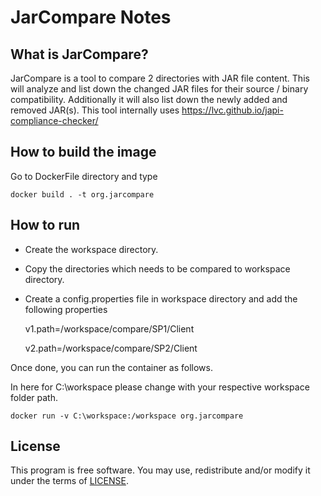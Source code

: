 # JarCompare Notes

## What is JarCompare?
JarCompare is a tool to compare 2 directories with JAR file content. This will analyze and list down the changed JAR files for their source / binary compatibility. Additionally it will also list down the newly added and removed JAR(s). This tool internally uses https://lvc.github.io/japi-compliance-checker/ 

## How to build the image
Go to DockerFile directory and type

    docker build . -t org.jarcompare

## How to run
- Create the workspace directory.
- Copy the directories which needs to be compared to workspace directory.
- Create a config.properties file in workspace directory and add the following properties

    v1.path=/workspace/compare/SP1/Client
    
    v2.path=/workspace/compare/SP2/Client

Once done, you can run the container as follows. 

In here for C:\workspace please change with your respective workspace folder path.  

    docker run -v C:\workspace:/workspace org.jarcompare
    
## License
This program is free software. You may use, redistribute and/or modify it under the terms of [LICENSE](LICENSE).
